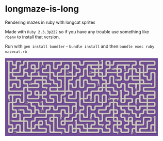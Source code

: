 # longmaze-is-long
Rendering mazes in ruby with longcat sprites

Made with `Ruby 2.3.3p222` so if you have any trouble use something like `rbenv` to install that version.

Run with `gem install bundler` - `bundle install` and then `bundle exec ruby mazecat.rb`

![mazecats](https://raw.githubusercontent.com/discatte/longmaze-is-long/main/mazecats.png)
